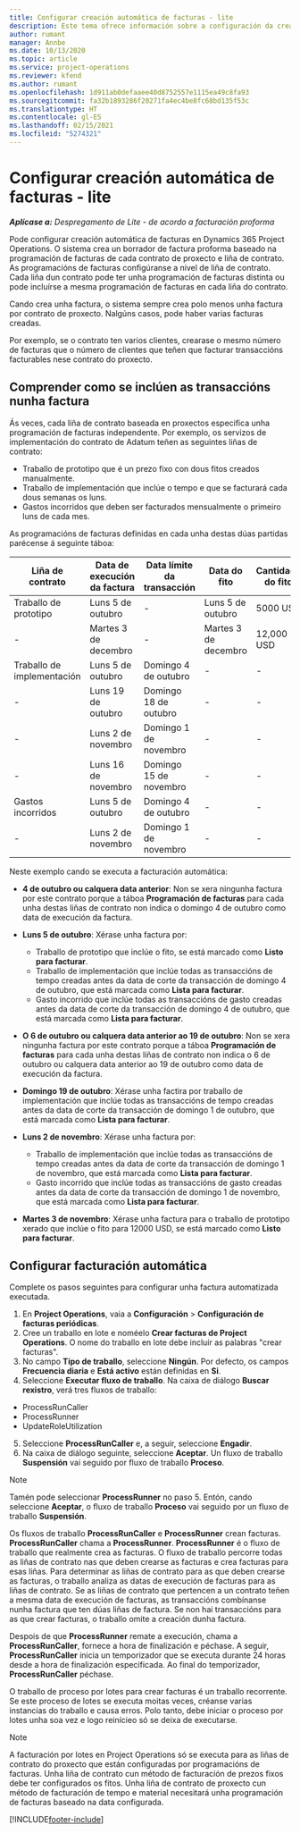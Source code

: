 ```yaml
---
title: Configurar creación automática de facturas - lite
description: Este tema ofrece información sobre a configuración da creación automática de facturas proforma.
author: rumant
manager: Annbe
ms.date: 10/13/2020
ms.topic: article
ms.service: project-operations
ms.reviewer: kfend
ms.author: rumant
ms.openlocfilehash: 1d911ab0defaaee40d8752557e1115ea49c8fa93
ms.sourcegitcommit: fa32b1893286f20271fa4ec4be8fc68bd135f53c
ms.translationtype: HT
ms.contentlocale: gl-ES
ms.lasthandoff: 02/15/2021
ms.locfileid: "5274321"
---
```

# <a name="configure-automatic-invoice-creation---lite"></a>Configurar creación automática de facturas - lite
 
_**Aplícase a:** Despregamento de Lite - de acordo a facturación proforma_

Pode configurar creación automática de facturas en Dynamics 365 Project Operations. O sistema crea un borrador de factura proforma baseado na programación de facturas de cada contrato de proxecto e liña de contrato. As programacións de facturas configúranse a nivel de liña de contrato. Cada liña dun contrato pode ter unha programación de facturas distinta ou pode incluírse a mesma programación de facturas en cada liña do contrato.

Cando crea unha factura, o sistema sempre crea polo menos unha factura por contrato de proxecto. Nalgúns casos, pode haber varias facturas creadas.

Por exemplo, se o contrato ten varios clientes, crearase o mesmo número de facturas que o número de clientes que teñen que facturar transaccións facturables nese contrato do proxecto.

## <a name="understand-how-transactions-are-included-on-an-invoice"></a>Comprender como se inclúen as transaccións nunha factura 

Ás veces, cada liña de contrato baseada en proxectos especifica unha programación de facturas independente. Por exemplo, os servizos de implementación do contrato de Adatum teñen as seguintes liñas de contrato:

- Traballo de prototipo que é un prezo fixo con dous fitos creados manualmente.
- Traballo de implementación que inclúe o tempo e que se facturará cada dous semanas os luns.
- Gastos incorridos que deben ser facturados mensualmente o primeiro luns de cada mes.

As programacións de facturas definidas en cada unha destas dúas partidas parécense á seguinte táboa:

| Liña de contrato | Data de execución da factura | Data límite da transacción | Data do fito | Cantidade do fito |
| --- | --- | --- | --- | --- |
| Traballo de prototipo | Luns 5 de outubro | - | Luns 5 de outubro | 5000 USD |
| - | Martes 3 de decembro | - | Martes 3 de decembro | 12,000 USD |
| Traballo de implementación | Luns 5 de outubro | Domingo 4 de outubro | - | - |
| - | Luns 19 de outubro | Domingo 18 de outubro | - | - |
| - | Luns 2 de novembro | Domingo 1 de novembro | - | - |
| - | Luns 16 de novembro | Domingo 15 de novembro | - | - |
| Gastos incorridos | Luns 5 de outubro | Domingo 4 de outubro | - | - |
| - | Luns 2 de novembro | Domingo 1 de novembro | - | - |

Neste exemplo cando se executa a facturación automática:

- **4 de outubro ou calquera data anterior**: Non se xera ningunha factura por este contrato porque a táboa **Programación de facturas** para cada unha destas liñas de contrato non indica o domingo 4 de outubro como data de execución da factura.
- **Luns 5 de outubro**: Xérase unha factura por:

    - Traballo de prototipo que inclúe o fito, se está marcado como **Listo para facturar**.
    - Traballo de implementación que inclúe todas as transaccións de tempo creadas antes da data de corte da transacción de domingo 4 de outubro, que está marcada como **Lista para facturar**.
    - Gasto incorrido que inclúe todas as transaccións de gasto creadas antes da data de corte da transacción de domingo 4 de outubro, que está marcada como **Lista para facturar**.
  
- **O 6 de outubro ou calquera data anterior ao 19 de outubro**: Non se xera ningunha factura por este contrato porque a táboa **Programación de facturas** para cada unha destas liñas de contrato non indica o 6 de outubro ou calquera data anterior ao 19 de outubro como data de execución da factura.
- **Domingo 19 de outubro**: Xérase unha factira por traballo de implementación que inclúe todas as transaccións de tempo creadas antes da data de corte da transacción de domingo 1 de outubro, que está marcada como **Lista para facturar**.
- **Luns 2 de novembro**: Xérase unha factura por:

    - Traballo de implementación que inclúe todas as transaccións de tempo creadas antes da data de corte da transacción de domingo 1 de novembro, que está marcada como **Lista para facturar**.
    - Gasto incorrido que inclúe todas as transaccións de gasto creadas antes da data de corte da transacción de domingo 1 de novembro, que está marcada como **Lista para facturar**.

- **Martes 3 de novembro**: Xérase unha factura para o traballo de prototipo xerado que inclúe o fito para 12000 USD, se está marcado como **Listo para facturar**.

## <a name="configure-automatic-invoicing"></a>Configurar facturación automática

Complete os pasos seguintes para configurar unha factura automatizada executada.

1. En **Project Operations**, vaia a **Configuración** > **Configuración de facturas periódicas**.
2. Cree un traballo en lote e noméelo **Crear facturas de Project Operations**. O nome do traballo en lote debe incluír as palabras "crear facturas".
3. No campo **Tipo de traballo**, seleccione **Ningún**. Por defecto, os campos **Frecuencia diaria** e **Está activo** están definidas en **Si**.
4. Seleccione **Executar fluxo de traballo**. Na caixa de diálogo **Buscar rexistro**, verá tres fluxos de traballo:

- ProcessRunCaller
- ProcessRunner
- UpdateRoleUtilization

5. Seleccione **ProcessRunCaller** e, a seguir, seleccione **Engadir**.
6. Na caixa de diálogo seguinte, seleccione **Aceptar**. Un fluxo de traballo **Suspensión** vai seguido por fluxo de traballo **Proceso**. 

> [!NOTE]
> Tamén pode seleccionar **ProcessRunner** no paso 5. Entón, cando seleccione **Aceptar**, o fluxo de traballo **Proceso** vai seguido por un fluxo de traballo **Suspensión**.

Os fluxos de traballo **ProcessRunCaller** e **ProcessRunner** crean facturas. **ProcessRunCaller** chama a **ProcessRunner**. **ProcessRunner** é o fluxo de traballo que realmente crea as facturas. O fluxo de traballo percorre todas as liñas de contrato nas que deben crearse as facturas e crea facturas para esas liñas. Para determinar as liñas de contrato para as que deben crearse as facturas, o traballo analiza as datas de execución de facturas para as liñas de contrato. Se as liñas de contrato que pertencen a un contrato teñen a mesma data de execución de facturas, as transaccións combínanse nunha factura que ten dúas liñas de factura. Se non hai transaccións para as que crear facturas, o traballo omite a creación dunha factura.

Despois de que **ProcessRunner** remate a execución, chama a **ProcessRunCaller**, fornece a hora de finalización e péchase. A seguir, **ProcessRunCaller** inicia un temporizador que se executa durante 24 horas desde a hora de finalización especificada. Ao final do temporizador, **ProcessRunCaller** péchase.

O traballo de proceso por lotes para crear facturas é un traballo recorrente. Se este proceso de lotes se executa moitas veces, créanse varias instancias do traballo e causa erros. Polo tanto, debe iniciar o proceso por lotes unha soa vez e logo reinícieo só se deixa de executarse.

> [!NOTE]
> A facturación por lotes en Project Operations só se executa para as liñas de contrato do proxecto que están configuradas por programacións de facturas. Unha liña de contrato cun método de facturación de prezos fixos debe ter configurados os fitos. Unha liña de contrato de proxecto cun método de facturación de tempo e material necesitará unha programación de facturas baseado na data configurada.


[!INCLUDE[footer-include](../../includes/footer-banner.md)]